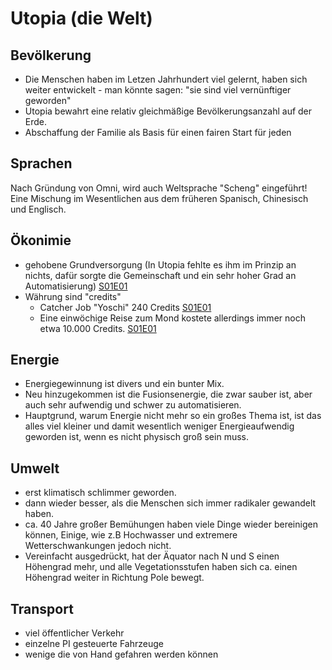 # Utopia (die Welt)



## Bevölkerung

- Die Menschen haben im Letzen Jahrhundert viel gelernt, haben sich weiter entwickelt - man könnte sagen: "sie sind viel vernünftiger geworden"
- Utopia bewahrt eine relativ gleichmäßige Bevölkerungsanzahl auf der Erde.
- Abschaffung der Familie als Basis für einen fairen Start für jeden

## Sprachen

Nach Gründung von Omni, wird auch Weltsprache "Scheng" eingeführt!
Eine Mischung im Wesentlichen aus dem früheren Spanisch, Chinesisch und Englisch.

## Ökonimie

-  gehobene Grundversorgung (In Utopia fehlte es ihm im Prinzip an nichts, dafür sorgte die Gemeinschaft und ein sehr hoher Grad an Automatisierung) [S01E01](/stories/S01/S01E01)
- Währung sind "credits" 
    - Catcher Job "Yoschi" 240 Credits [S01E01](/stories/S01/S01E01)
    - Eine einwöchige Reise zum Mond kostete allerdings immer noch etwa 10.000 Credits. [S01E01](/stories/S01/S01E01)



## Energie

- Energiegewinnung ist divers und ein bunter Mix.
- Neu hinzugekommen ist die Fusionsenergie, die zwar sauber ist, aber auch sehr aufwendig und schwer zu automatisieren.
- Hauptgrund, warum Energie nicht mehr so ein großes Thema ist, ist das alles viel kleiner und damit wesentlich weniger Energieaufwendig geworden ist, wenn es nicht physisch groß sein muss.



## Umwelt

- erst klimatisch schlimmer geworden.
- dann wieder besser, als die Menschen sich immer radikaler gewandelt haben.
- ca. 40 Jahre großer Bemühungen haben viele Dinge wieder bereinigen können, Einige, wie z.B Hochwasser und extremere Wetterschwankungen jedoch nicht.
- Vereinfacht ausgedrückt, hat der Äquator nach N und S einen Höhengrad mehr, und alle Vegetationsstufen haben sich ca. einen Höhengrad weiter in Richtung Pole bewegt.



## Transport

- viel öffentlicher Verkehr
- einzelne PI gesteuerte Fahrzeuge
- wenige die von Hand gefahren werden können





